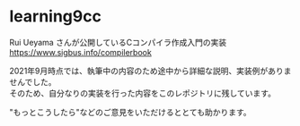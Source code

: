 # learning9cc

Rui Ueyama さんが公開しているCコンパイラ作成入門の実装<br>
https://www.sigbus.info/compilerbook

2021年9月時点では、執筆中の内容のため途中から詳細な説明、実装例がありませんでした。<br>
そのため、自分なりの実装を行った内容をこのレポジトリに残しています。

"もっとこうしたら"などのご意見をいただけるととても助かります。
